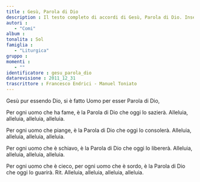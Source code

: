 ```yaml
--- 
title : Gesù, Parola di Dio
description : Il testo completo di accordi di Gesù, Parola di Dio. Inseriscila nel tuo canzoniere!
autori : 
   - "Comi"
album : 
tonalita : Sol
famiglia : 
   - "Liturgica"
gruppo : 
momenti : 
   - ""
identificatore : gesu_parola_dio
datarevisione : 2011_12_31
trascrittore : Francesco Endrici - Manuel Toniato
--- 
```




Gesù pur essendo Dio, si è fatto Uomo
per esser Parola di Dio, 


Per ogni uomo che ha fame, 
è la Parola di Dio che oggi lo sazierà.
Alleluia, alleluia, alleluia, alleluia.   


Per ogni uomo che piange, 
è la Parola di Dio che oggi lo consolerà. 
Alleluia, alleluia, alleluia, alleluia.


Per ogni uomo che è schiavo, 
è la Parola di Dio che oggi lo libererà.
Alleluia, alleluia, alleluia, alleluia.


Per ogni uomo che è cieco,
per ogni uomo che è sordo,
è la Parola di Dio che oggi lo guarirà. Rit.
Alleluia, alleluia, alleluia, alleluia.


